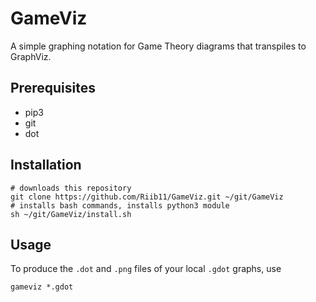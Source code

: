 # GameViz

A simple graphing notation for Game Theory diagrams that transpiles to GraphViz.

## Prerequisites

- pip3
- git
- dot

## Installation

    # downloads this repository
    git clone https://github.com/Riib11/GameViz.git ~/git/GameViz
    # installs bash commands, installs python3 module
    sh ~/git/GameViz/install.sh

## Usage

To produce the `.dot` and `.png` files of your local `.gdot` graphs, use

    gameviz *.gdot